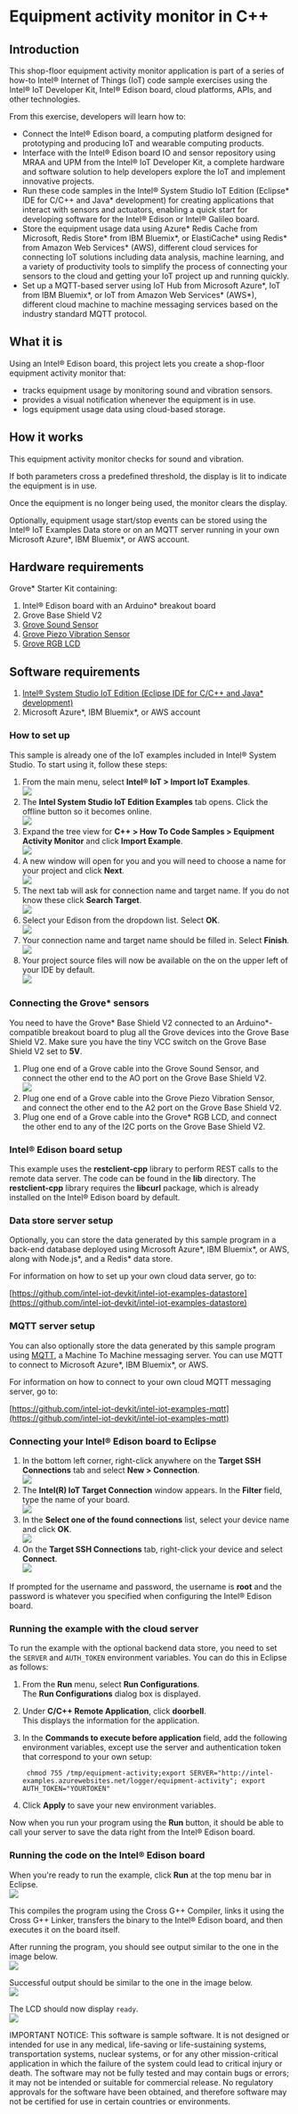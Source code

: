 ﻿# Equipment activity monitor in C++

## Introduction

This shop-floor equipment activity monitor application is part of a series of how-to Intel® Internet of Things (IoT) code sample exercises using the Intel® IoT Developer Kit, Intel® Edison board, cloud platforms, APIs, and other technologies.

From this exercise, developers will learn how to:

- Connect the Intel® Edison board, a computing platform designed for prototyping and producing IoT and wearable computing products.
- Interface with the Intel® Edison board IO and sensor repository using MRAA and UPM from the Intel® IoT Developer Kit, a complete hardware and software solution to help developers explore the IoT and implement innovative projects.
- Run these code samples in the Intel® System Studio IoT Edition (Eclipse\* IDE for C/C++ and Java\* development) for creating applications that interact with sensors and actuators, enabling a quick start for developing software for the Intel® Edison or Intel® Galileo board.
- Store the equipment usage data using Azure* Redis Cache from Microsoft, Redis Store\* from IBM Bluemix\*, or ElastiCache\* using Redis\* from Amazon Web Services\* (AWS), different cloud services for connecting IoT solutions including data analysis, machine learning, and a variety of productivity tools to simplify the process of connecting your sensors to the cloud and getting your IoT project up and running quickly.
- Set up a MQTT-based server using IoT Hub from Microsoft Azure\*, IoT from IBM Bluemix\*, or IoT from Amazon Web Services\* (AWS\*), different cloud machine to machine messaging services based on the industry standard MQTT protocol.

## What it is

Using an Intel® Edison board, this project lets you create a shop-floor equipment activity monitor that:

- tracks equipment usage by monitoring sound and vibration sensors.
- provides a visual notification whenever the equipment is in use.
- logs equipment usage data using cloud-based storage.

## How it works

This equipment activity monitor checks for sound and vibration.

If both parameters cross a predefined threshold, the display is lit to indicate the equipment is in use.

Once the equipment is no longer being used, the monitor clears the display.

Optionally, equipment usage start/stop events can be stored using the Intel® IoT Examples Data store or on an MQTT server running in your own Microsoft Azure\*, IBM Bluemix\*, or AWS account.

## Hardware requirements

Grove* Starter Kit containing:

1. Intel® Edison board with an Arduino* breakout board
2. Grove Base Shield V2
3. [Grove Sound Sensor](http://iotdk.intel.com/docs/master/upm/node/classes/microphone.html)
4. [Grove Piezo Vibration Sensor](http://iotdk.intel.com/docs/master/upm/node/classes/ldt0028.html)
5. [Grove RGB LCD](http://iotdk.intel.com/docs/master/upm/node/classes/jhd1313m1.html)

## Software requirements

1. [Intel® System Studio IoT Edition (Eclipse IDE for C/C++ and Java* development)](https://software.intel.com/en-us/eclipse-getting-started-guide)
2. Microsoft Azure\*, IBM Bluemix\*, or AWS account

### How to set up

This sample is already one of the IoT examples included in Intel® System Studio. To start using it, follow these steps:

1. From the main menu, select **Intel® IoT > Import IoT Examples**.<br>
![](./../../images/cpp/import-iot-examples.png)
2. The **Intel System Studio IoT Edition Examples** tab opens. Click the offline button so it becomes online.<br>
![](./../../images/cpp/click-offline.png)
3. Expand the tree view for **C++ > How To Code Samples > Equipment Activity Monitor** and click **Import Example**.<br>
![](./../../images/cpp/click-how-to-code-samples.png)
4. A new window will open for you and you will need to choose a name for your project and click **Next**.<br>
![](./../../images/cpp/enter-project-name.png)
5. The next tab will ask for connection name and target name. If you do not know these click **Search Target**.<br>
![](./../../images/cpp/search-target.png)
6. Select your Edison from the dropdown list. Select **OK**.<br>
![](./../../images/cpp/click-how-to-code-samples.png)
7. Your connection name and target name should be filled in. Select **Finish**.<br>
![](./../../images/cpp/finish-target.png)
8. Your project source files will now be available on the on the upper left of your IDE by default.<br>
![](./../../images/cpp/project-src-imported.png)

### Connecting the Grove* sensors

You need to have the Grove* Base Shield V2 connected to an Arduino\*-compatible breakout board to plug all the Grove devices into the Grove Base Shield V2. Make sure you have the tiny VCC switch on the Grove Base Shield V2 set to **5V**.

1. Plug one end of a Grove cable into the Grove Sound Sensor, and connect the other end to the AO port on the Grove Base Shield V2.<br>
![](./../../images/js/equipment-activity.jpg)
2. Plug one end of a Grove cable into the Grove Piezo Vibration Sensor, and connect the other end to the A2 port on the Grove Base Shield V2.
3. Plug one end of a Grove cable into the Grove* RGB LCD, and connect the other end to any of the I2C ports on the Grove Base Shield V2.

### Intel® Edison board setup

This example uses the **restclient-cpp** library to perform REST calls to the remote data server. The code can be found in the **lib** directory. The **restclient-cpp** library requires the **libcurl** package, which is already installed on the Intel® Edison board by default.

### Data store server setup

Optionally, you can store the data generated by this sample program in a back-end database deployed using Microsoft Azure\*, IBM Bluemix\*, or AWS, along with Node.js\*, and a Redis\* data store.

For information on how to set up your own cloud data server, go to:

[https://github.com/intel-iot-devkit/intel-iot-examples-datastore](https://github.com/intel-iot-devkit/intel-iot-examples-datastore)

### MQTT server setup

You can also optionally store the data generated by this sample program using [MQTT](http://mqtt.org/), a Machine To Machine messaging server. You can use MQTT to connect to Microsoft Azure\*, IBM Bluemix\*, or AWS.

For information on how to connect to your own cloud MQTT messaging server, go to:

[https://github.com/intel-iot-devkit/intel-iot-examples-mqtt](https://github.com/intel-iot-devkit/intel-iot-examples-mqtt)

### Connecting your Intel® Edison board to Eclipse

1. In the bottom left corner, right-click anywhere on the **Target SSH Connections** tab and select **New > Connection**.<br>
![](./../../images/cpp/cpp-connection-eclipse-ide-win.png)
2. The **Intel(R) IoT Target Connection** window appears. In the **Filter** field, type the name of your board.<br>
![](./../../images/cpp/cpp-connection-eclipse-ide-win2.png)
3. In the **Select one of the found connections** list, select your device name and click **OK**.<br>
![](./../../images/cpp/cpp-connection-eclipse-ide-win3.png)
4. On the **Target SSH Connections** tab, right-click your device and select **Connect**.<br>
![](./../../images/cpp/cpp-connection-eclipse-ide-win4.png)

If prompted for the username and password, the username is **root** and the password is whatever you specified when configuring the Intel® Edison board.

### Running the example with the cloud server

To run the example with the optional backend data store, you need to set the `SERVER` and `AUTH_TOKEN` environment variables. You can do this in Eclipse as follows:

1. From the **Run** menu, select **Run Configurations**.<br> The **Run Configurations** dialog box is displayed.
2. Under **C/C++ Remote Application**, click **doorbell**.<br> This displays the information for the application.
3. In the **Commands to execute before application** field, add the following environment variables, except use the server and authentication token that correspond to your own setup:<br>

        chmod 755 /tmp/equipment-activity;export SERVER="http://intel-examples.azurewebsites.net/logger/equipment-activity"; export AUTH_TOKEN="YOURTOKEN"

4. Click **Apply** to save your new environment variables.

Now when you run your program using the **Run** button, it should be able to call your server to save the data right from the Intel® Edison board.

### Running the code on the Intel® Edison board

When you're ready to run the example, click **Run** at the top menu bar in Eclipse.<br>
![](./../../images/cpp/cpp-run-eclipse.png)

This compiles the program using the Cross G++ Compiler, links it using the Cross G++ Linker, transfers the binary to the Intel® Edison board, and then executes it on the board itself.

After running the program, you should see output similar to the one in the image below.<br>
![](./../../images/cpp/cpp-run-eclipse-successful-build.png)

Successful output should be similar to the one in the image below.<br>
![](./../../images/cpp/cpp-equp-act-mon-successful-output.png)

The LCD should now display `ready`.<br>
![](./../../images/cpp/equipment-lcd.jpg)

IMPORTANT NOTICE: This software is sample software. It is not designed or intended for use in any medical, life-saving or life-sustaining systems, transportation systems, nuclear systems, or for any other mission-critical application in which the failure of the system could lead to critical injury or death. The software may not be fully tested and may contain bugs or errors; it may not be intended or suitable for commercial release. No regulatory approvals for the software have been obtained, and therefore software may not be certified for use in certain countries or environments.
